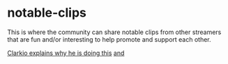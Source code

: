 # notable-clips
This is where the community can share notable clips from other streamers that are fun and/or interesting to help promote and support each other.

[Clarkio explains why he is doing this](https://clips.twitch.tv/DrabTriumphantBarracudaBudBlast)
[and](https://clips.twitch.tv/ArtisticCrazyLapwingSSSsss)
